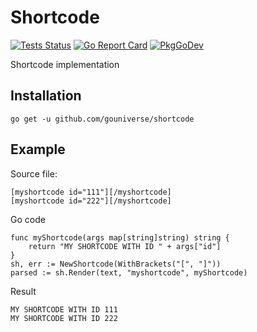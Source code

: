 # Shortcode

[![Tests Status](https://github.com/gouniverse/shortcode/actions/workflows/test.yml/badge.svg?branch=main)](https://github.com/gouniverse/shortcode/actions/workflows/test.yml)
[![Go Report Card](https://goreportcard.com/badge/github.com/gouniverse/shortcode)](https://goreportcard.com/report/github.com/gouniverse/shortcode)
[![PkgGoDev](https://pkg.go.dev/badge/github.com/gouniverse/shortcode)](https://pkg.go.dev/github.com/gouniverse/shortcode)

Shortcode implementation

## Installation
```
go get -u github.com/gouniverse/shortcode
```

## Example

Source file:

```
[myshortcode id="111"][/myshortcode]
[myshortcode id="222"][/myshortcode]
```

Go code
```
func myShortcode(args map[string]string) string {
	return "MY SHORTCODE WITH ID " + args["id"]
}
sh, err := NewShortcode(WithBrackets("[", "]"))
parsed := sh.Render(text, "myshortcode", myShortcode)
```

Result
```
MY SHORTCODE WITH ID 111
MY SHORTCODE WITH ID 222
```
